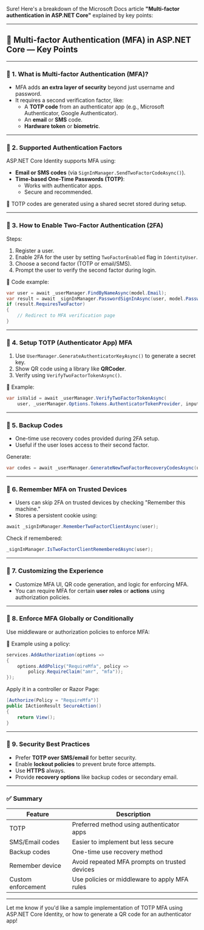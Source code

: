 Sure! Here's a breakdown of the Microsoft Docs article **"Multi-factor authentication in ASP.NET Core"** explained by key points:

---

## 🔐 **Multi-factor Authentication (MFA) in ASP.NET Core** — Key Points

---

### 🔹 1. **What is Multi-factor Authentication (MFA)?**

- MFA adds **an extra layer of security** beyond just username and password.
- It requires a second verification factor, like:
  - A **TOTP code** from an authenticator app (e.g., Microsoft Authenticator, Google Authenticator).
  - An **email** or **SMS** code.
  - **Hardware token** or **biometric**.

---

### 🔹 2. **Supported Authentication Factors**

ASP.NET Core Identity supports MFA using:

- **Email or SMS codes** (via `SignInManager.SendTwoFactorCodeAsync()`).
- **Time-based One-Time Passwords (TOTP)**:
  - Works with authenticator apps.
  - Secure and recommended.

📌 TOTP codes are generated using a shared secret stored during setup.

---

### 🔹 3. **How to Enable Two-Factor Authentication (2FA)**

Steps:
1. Register a user.
2. Enable 2FA for the user by setting `TwoFactorEnabled` flag in `IdentityUser`.
3. Choose a second factor (TOTP or email/SMS).
4. Prompt the user to verify the second factor during login.

📄 Code example:
```csharp
var user = await _userManager.FindByNameAsync(model.Email);
var result = await _signInManager.PasswordSignInAsync(user, model.Password, false, lockoutOnFailure: true);
if (result.RequiresTwoFactor)
{
    // Redirect to MFA verification page
}
```

---

### 🔹 4. **Setup TOTP (Authenticator App) MFA**

1. Use `UserManager.GenerateAuthenticatorKeyAsync()` to generate a secret key.
2. Show QR code using a library like **QRCoder**.
3. Verify using `VerifyTwoFactorTokenAsync()`.

🧪 Example:
```csharp
var isValid = await _userManager.VerifyTwoFactorTokenAsync(
    user, _userManager.Options.Tokens.AuthenticatorTokenProvider, inputCode);
```

---

### 🔹 5. **Backup Codes**

- One-time use recovery codes provided during 2FA setup.
- Useful if the user loses access to their second factor.

Generate:
```csharp
var codes = await _userManager.GenerateNewTwoFactorRecoveryCodesAsync(user, 10);
```

---

### 🔹 6. **Remember MFA on Trusted Devices**

- Users can skip 2FA on trusted devices by checking "Remember this machine."
- Stores a persistent cookie using:
```csharp
await _signInManager.RememberTwoFactorClientAsync(user);
```

Check if remembered:
```csharp
_signInManager.IsTwoFactorClientRememberedAsync(user);
```

---

### 🔹 7. **Customizing the Experience**

- Customize MFA UI, QR code generation, and logic for enforcing MFA.
- You can require MFA for certain **user roles** or **actions** using authorization policies.

---

### 🔹 8. **Enforce MFA Globally or Conditionally**

Use middleware or authorization policies to enforce MFA:

🔧 Example using a policy:
```csharp
services.AddAuthorization(options =>
{
    options.AddPolicy("RequireMfa", policy =>
        policy.RequireClaim("amr", "mfa"));
});
```

Apply it in a controller or Razor Page:
```csharp
[Authorize(Policy = "RequireMfa")]
public IActionResult SecureAction()
{
    return View();
}
```

---

### 🔹 9. **Security Best Practices**

- Prefer **TOTP over SMS/email** for better security.
- Enable **lockout policies** to prevent brute force attempts.
- Use **HTTPS** always.
- Provide **recovery options** like backup codes or secondary email.

---

### ✅ Summary

| Feature                     | Description                                      |
|-----------------------------|--------------------------------------------------|
| TOTP                        | Preferred method using authenticator apps        |
| SMS/Email codes             | Easier to implement but less secure              |
| Backup codes                | One-time use recovery method                     |
| Remember device             | Avoid repeated MFA prompts on trusted devices    |
| Custom enforcement          | Use policies or middleware to apply MFA rules    |

---

Let me know if you'd like a sample implementation of TOTP MFA using ASP.NET Core Identity, or how to generate a QR code for an authenticator app!